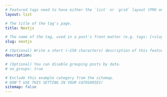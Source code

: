 ```yaml
---
# Featured tags need to have either the `list` or `grid` layout (PRO only).
layout: list

# The title of the tag's page.
title: Nextjs

# The name of the tag, used in a post's front matter (e.g. tags: [<slug>]).
slug: nextjs

# (Optional) Write a short (~150 characters) description of this featured tag.
description:

# (Optional) You can disable grouping posts by date.
# no_groups: true

# Exclude this example category from the sitemap.
# DON'T USE THIS SETTING IN YOUR CATEGORIES!
sitemap: false
---
```

